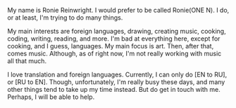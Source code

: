 My name is Ronie Reinwright. I would prefer to be called Ronie(ONE N). I do, or at least, I'm trying to do many things.

My main interests are foreign languages, drawing, creating music, cooking, coding, writing, reading, and more. I'm bad at everything here, except for cooking, and I guess, languages. My main focus is art. Then, after that, comes music. Although, as of right now, I'm not really working with music all that much.

I love translation and foreign languages. Currently, I can only do [EN to RU], or [RU to EN]. Though, unfortunately, I'm really busy these days, and many other things tend to take up my time instead. But do get in touch with me. Perhaps, I will be able to help.
